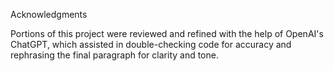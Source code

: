 Acknowledgments

Portions of this project were reviewed and refined with the help of OpenAI's ChatGPT, which assisted in double-checking code for accuracy and rephrasing the final paragraph for clarity and tone.
